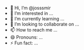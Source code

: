 - 👋 Hi, I’m @josssmir
- 👀 I’m interested in ...
- 🌱 I’m currently learning ...
- 💞️ I’m looking to collaborate on ...
- 📫 How to reach me ...
- 😄 Pronouns: ...
- ⚡ Fun fact: ...

<!---
josssmir/josssmir is a ✨ special ✨ repository because its `README.md` (this file) appears on your GitHub profile.
You can click the Preview link to take a look at your changes.
--->
